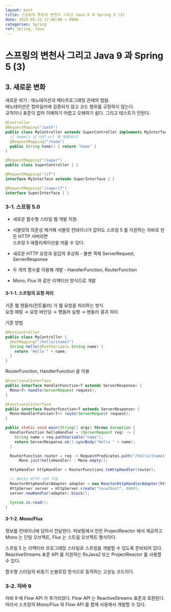 ```yaml
---
layout: post
title: 스프링의 특징과 변천사 그리고 Java 9 과 Spring 5 (3)
date: 2022-05-23 17:00:00 + 0900
categories: Spring
ref: Spring, Java
---
```


# 스프링의 변천사 그리고 Java 9 과 Spring 5 (3)

## 3. 새로운 변화
새로운 위기 : 애노테이션과 메타프로그래밍 관례의 범람.    
애노테이션은 컴파일러에 검증되지 않고 코드 행위를 규정하지 않는다.   
규칙이나 표준이 없어 이해하기 어렵고 오해하기 쉽다. 그리고 테스트가 안된다.   

```java
@Controller
@RequestMaping("/path")
public class MyController extends SuperController implements MyInterface {
  // home() 은 어떤 url 에 매핑되나?
  @RequestMapping("/home")
  public String home() { return "home" }
}

@RequestMapping("/super")
public class SuperController { }

@RequestMapping("/if")
interface MyInterface extends SuperInterface { }

@RequestMapping("/superif")
interface SuperInterface { }
```

### 3-1. 스프링 5.0
- 새로운 함수형 스타일 웹 개발 지원.    

- 서블릿의 의존성 제거해 서블릿 컨테이너가 없어도 스프링 5 를 지원하는 자바로 만든 HTTP 서버라면   
스프링 5 애플리케이션을 띄울 수 있다.    

- 새로운 HTTP 요청과 응답의 추상화 - 불변 객체 ServerRequest, ServerResponse   

- 두 개의 함수를 이용해 개발 - HandlerFunction, RouterFunction    

- Mono<T>, Flux<T> 와 같은 리액티브 방식으로 개발

#### 3-1-1. 스프링의 요청 처리

기존 웹 핸들러(컨트롤러) 가 웹 요청을 처리하는 방식    
요청 매핑 → 요청 바인딩 → 핸들러 실행 → 핸들러 결과 처리

기존 방법
```java
@RestController
public class MyController {
  @GetMapping("/hello/{name}")
  String hello(@PathVariable String name) {
    return "Hello " + name;
  }
}
```

RouterFunction, HandlerFunction 을 이용
```java
@FunctionalInterface
public interface HandlerFunction<T extends ServerResponse> {
  Mono<T> handle(ServerRequest request);
}

@FunctionalInterface
public interface RouterFunction<T extends ServerResponse> { 
  Mono<HandlerFuncion<T>> route(ServerRequest request);
}

public static void main(String[] args) throws Exception {
  HandlerFunction helloHandler = (ServerRequest req) -> {
    String name = req.pathVariable("name");
    return ServerResponse.ok().syncBody("Hello " + name);
  }

  RouterFunction router = req -> RequestPredicates.path("/hello/{name}").test(req) ?    
      Mono.just(helloHandler) : Mono.empty();

  HttpHandler httpHandler = RouterFunctions.toHttpHandler(router);

  // Netty HTTP 서버 구동
  ReactorHttpHandlerAdapter adapter = new ReactorHttpHandlerAdapter(httpHandler);
  HttpServer server = HttpServer.create("localhost", 8080);
  server.newHandler(adapter).block();

  System.in.read();
}
```

#### 3-1-2. Mono/Flux
정보를 컨테이너에 담아서 전달한다. 피보탈에서 만든 ProjectReactor 에서 제공하고    
Mono 는 단일 오브젝트, Flux 는 스트림 오브젝트 형식이다.   

스프링 5 는 리액티브 프로그래밍 스타일로 스프링을 개발할 수 있도록 준비되어 있다.   
ReactiveStreams 표준 API 를 지원하는 RxJava2 또는 ProjectReactor 를 사용할 수 있다.    

함수형 스타일의 비동기 논블로킹 방식으로 동작하는 고성능 코드이다.

### 3-2. 자바 9
자바 9 에 Flow API 가 추가되었다. Flow API 는 ReactiveStreams 표준과 호환된다.    
따라서 스프링의 Mono/Flux 와 Flow API 를 함께 사용해서 개발할 수 있다.
